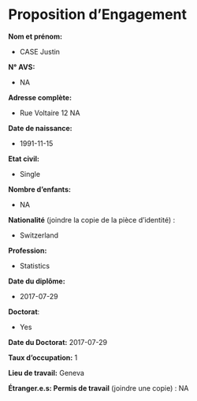 Proposition d’Engagement
================

**Nom et prénom:**

  - CASE Justin

**N° AVS:**

  - NA

**Adresse complète:**

  - Rue Voltaire 12 NA

**Date de naissance:**

  - 1991-11-15

**Etat civil:**

  - Single

**Nombre d’enfants:**

  - NA

**Nationalité** (joindre la copie de la pièce d’identité) :

  - Switzerland

**Profession:**

  - Statistics

**Date du diplôme:**

  - 2017-07-29

**Doctorat**:

  - Yes

**Date du Doctorat:** 2017-07-29

**Taux d’occupation:** 1

**Lieu de travail:** Geneva

**Étranger.e.s: Permis de travail** (joindre une copie) : NA
